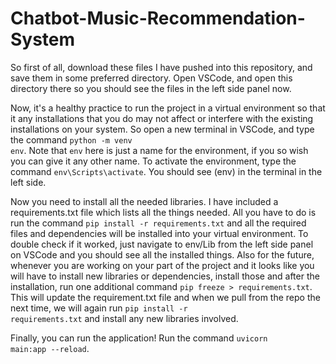 # Chatbot-Music-Recommendation-System

So first of all, download these files I have pushed into this repository, and save them in some preferred directory. Open VSCode, and open this directory there so you should see the files in the left side panel now. 

Now, it's a healthy practice to run the project in a virtual environment so that it any installations that you do may not affect or interfere with the existing installations on your system. So open a new terminal in VSCode, and type the command <code>python -m venv env</code>. Note that <code>env</code> here is just a name for the environment, if you so wish you can give it any other name. To activate the environment, type the command <code>env\Scripts\activate</code>. You should see (env) in the terminal in the left side.

Now you need to install all the needed libraries. I have included a requirements.txt file which lists all the things needed. All you have to do is run the command <code>pip install -r requirements.txt</code> and all the required files and dependencies will be installed into your virtual environment. To double check if it worked, just navigate to env/Lib from the left side panel on VSCode and you should see all the installed things. Also for the future, whenever you are working on your part of the project and it looks like you will have to install new libraries or dependencies, install those and after the installation, run one additional command <code>pip freeze > requirements.txt</code>. This will update the requirement.txt file and when we pull from the repo the next time, we will again run <code>pip install -r requirements.txt</code> and install any new libraries involved. 

Finally, you can run the application! Run the command <code>uvicorn main:app --reload</code>.
